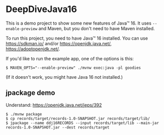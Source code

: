# DeepDiveJava16

This is a demo project to show some new features of Java™ 16.
It uses `--enable-preview` and Maven, but you don't need to have Maven installed.

To run this project, you need to have Java™ 16 installed. You can use https://sdkman.io/ and/or https://openjdk.java.net/, https://adoptopenjdk.net/.

If you'd like to run the example app, one of the options is this:

    $ MAVEN_OPTS="--enable-preview" ./mvnw exec:java -pl goodies

(If it doesn't work, you might have Java 16 not installed.)

## jpackage demo
Understand: https://openjdk.java.net/jeps/392

    $ ./mvnw package 
    $ cp records/target/records-1.0-SNAPSHOT.jar records/target/lib/
    $ jpackage --name ddj16RECORDS --input records/target/lib --main-jar records-1.0-SNAPSHOT.jar --dest records/target